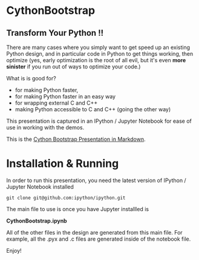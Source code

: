 # CythonBootstrap

## Transform Your Python !!

There are many cases where you simply want to get speed up an existing Python design, and in particular code in Python to get things working, then optimize (yes, early optimization is the root of all evil, but it's even **more sinister** if you run out of ways to optimize your code.)

What is is good for?

  - for making Python faster,
  - for making Python faster in an easy way
  - for wrapping external C and C++
  - making Python accessible to C and C++ (going the other way)

This presentation is captured in an IPython / Jupyter Notebook for ease of use in working with the demos.

This is the [Cython Bootstrap Presentation in Markdown](CythonBootstrap.md).


# Installation & Running

In order to run this presentation, you need the latest version of IPython / Jupyter Notebook installed

```git clone git@github.com:ipython/ipython.git```

The main file to use is once you have Jupyter installled is

**CythonBootstrap.ipynb**

All of the other files in the design are generated from this main file. For example, all the .pyx and .c files are generated inside of the notebook file.

Enjoy!

